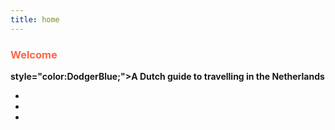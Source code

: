 ```yaml
---
title: home
---
```


<h3 style="color:Tomato;">Welcome</h3>
<p><b> style="color:DodgerBlue;"><b>A Dutch guide to travelling in the Netherlands</b></p>
<p>
<ul>
<li></li>
<li></li>
<li></li>
</ul>
